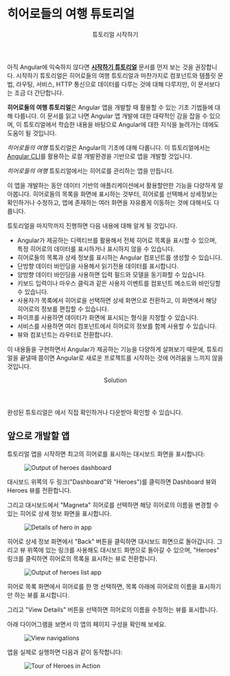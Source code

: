 <!--
<h1 class="no-toc">Tour of Heroes App and Tutorial</h1>
-->
<h1 class="no-toc">히어로들의 여행 튜토리얼</h1>


<!--
<div class="callout is-helpful">
<header>Getting Started Tutorial</header>


If you're new to Angular, see the [**Getting Started tutorial.**](start) 
The Getting Started tutorial covers the same major topics as this Tour of Heroes&mdash;components, template syntax, routing, services, and accessing data via HTTP&mdash;in a condensed format, following the most current best practices. 

**This Tour of Heroes tutorial** is the conceptual basis for many examples in this documentation set. Reading this introduction page provides sufficient context for working with those examples. You do not need to do this tutorial to understand those other examples. The Tour of Heroes tutorial is maintained here for context and continuity. 
-->
<div class="callout is-helpful">
<header>튜토리얼 시작하기</header>

아직 Angular에 익숙하지 않다면 [**시작하기 튜토리얼**](start) 문서를 먼저 보는 것을 권장합니다.
시작하기 튜토리얼은 히어로들의 여행 튜토리얼과 마찬가지로 컴포넌트와 템플릿 문법, 라우팅, 서비스, HTTP 통신으로 데이터를 다루는 것에 대해 다루지만, 이 문서보다는 조금 더 간단합니다.

**히어로들의 여행 튜토리얼**은 Angular 앱을 개발할 때 활용할 수 있는 기초 기법들에 대해 다룹니다. 이 문서를 읽고 나면 Angular 앱 개발에 대한 대략적인 감을 잡을 수 있으며, 이 튜토리얼에서 학습한 내용을 바탕으로 Angular에 대한 지식을 늘려가는 데에도 도움이 될 것입니다.

</div> 

<!--
This _Tour of Heroes_ tutorial provides an introduction to the fundamentals of Angular. 
It shows you how to set up your local development environment and develop an app using the [Angular CLI tool](cli "CLI command reference"). 

In this _Tour of Heroes_ tutorial, you will build an app that helps a staffing agency manage its stable of heroes.

This app has many of the features you'd expect to find in a data-driven application.
It acquires and displays a list of heroes, edits a selected hero's detail, and navigates among different views of heroic data.
-->
_히어로들의 여행_ 튜토리얼은 Angular의 기초에 대해 다룹니다.
이 튜토리얼에서는 [Angular CLI](cli "CLI command reference")를 활용하는 로컬 개발환경을 기반으로 앱을 개발할 것입니다.

_히어로들의 여행_ 튜토리얼에서는 히어로를 관리하는 앱을 만듭니다.

이 앱을 개발하는 동안 데이터 기반의 애플리케이션에서 활용할만한 기능을 다양하게 알아봅니다.
히어로들의 목록을 화면에 표시하는 것부터, 히어로를 선택해서 상세정보는 확인하거나 수정하고, 앱에 존재하는 여러 화면을 자유롭게 이동하는 것에 대해서도 다룹니다.

<!--
By the end of this tutorial you will be able to do the following:
-->
튜토리얼을 마지막까지 진행하면 다음 내용에 대해 알게 될 것입니다.

<!--
* Use built-in Angular directives to show and hide elements and display lists of hero data.
* Create Angular components to display hero details and show an array of heroes.
* Use one-way data binding for read-only data.
* Add editable fields to update a model with two-way data binding.
* Bind component methods to user events, like keystrokes and clicks.
* Enable users to select a hero from a master list and edit that hero in the details view. 
* Format data with pipes.
* Create a shared service to assemble the heroes.
* Use routing to navigate among different views and their components.
-->
* Angular가 제공하는 디렉티브를 활용해서 전체 히어로 목록을 표시할 수 있으며, 특정 히어로의 데이터를 표시하거나 표시하지 않을 수 있습니다.
* 히어로들의 목록과 상세 정보를 표시하는 Angular 컴포넌트를 생성할 수 있습니다.
* 단방향 데이터 바인딩을 사용해서 읽기전용 데이터를 표시합니다.
* 양방향 데이터 바인딩을 사용하면 입력 필드와 모델을 동기화할 수 있습니다.
* 키보드 입력이나 마우스 클릭과 같은 사용자 이벤트를 컴포넌트 메소드와 바인딩할 수 있습니다.
* 사용자가 목록에서 히어로을 선택하면 상세 화면으로 전환하고, 이 화면에서 해당 히어로의 정보를 편집할 수 있습니다.
* 파이프를 사용하면 데이터가 화면에 표시되는 형식을 지정할 수 있습니다.
* 서비스를 사용하면 여러 컴포넌트에서 히어로의 정보를 함께 사용할 수 있습니다.
* 뷰와 컴포넌트는 라우터로 전환합니다.

<!--
You'll learn enough Angular to get started and gain confidence that
Angular can do whatever you need it to do. 
-->
이 내용들을 구현하면서 Angular가 제공하는 기능을 다양하게 살펴보기 때문에, 튜토리얼을 끝낼때 쯤이면 Angular로 새로운 프로젝트를 시작하는 것에 어려움을 느끼지 않을 것입니다.

<div class="callout is-helpful">
<header>Solution</header>

<!--
After completing all tutorial steps, the final app will look like this: <live-example name="toh-pt6"></live-example>.
-->
완성된 튜토리얼은 <live-example name="toh-pt6"></live-example> 에서 직접 확인하거나 다운받아 확인할 수 있습니다.

</div>


<!--
## What you'll build
-->
## 앞으로 개발할 앱

<!--
Here's a visual idea of where this tutorial leads, beginning with the "Dashboard"
view and the most heroic heroes:
-->
튜토리얼 앱을 시작하면 최고의 히어로를 표시하는 대시보드 화면을 표시합니다:

<figure>
  <img src='generated/images/guide/toh/heroes-dashboard-1.png' alt="Output of heroes dashboard">
</figure>

<!--
You can click the two links above the dashboard ("Dashboard" and "Heroes")
to navigate between this Dashboard view and a Heroes view.
-->
대시보드 위쪽의 두 링크("Dashboard"와 "Heroes")를 클릭하면 Dashboard 뷰와 Heroes 뷰를 전환합니다.

<!--
If you click the dashboard hero "Magneta," the router opens a "Hero Details" view
where you can change the hero's name.
-->
그리고 대시보드에서 "Magneta" 히어로를 선택하면 해당 히어로의 이름을 변경할 수 있는 히어로 상세 정보 화면을 표시합니다.

<figure>
  <img src='generated/images/guide/toh/hero-details-1.png' alt="Details of hero in app">
</figure>

<!--
Clicking the "Back" button returns you to the Dashboard.
Links at the top take you to either of the main views.
If you click "Heroes," the app displays the "Heroes" master list view.
-->
히어로 상세 정보 화면에서 "Back" 버튼을 클릭하면 대시보드 화면으로 돌아갑니다.
그리고 뷰 위쪽에 있는 링크를 사용해도 대시보드 화면으로 돌아갈 수 있으며, "Heroes" 링크를 클릭하면 히어로의 목록을 표시하는 뷰로 전환합니다.


<figure>
  <img src='generated/images/guide/toh/heroes-list-2.png' alt="Output of heroes list app">
</figure>

<!--
When you click a different hero name, the read-only mini detail beneath the list reflects the new choice.
-->
히어로 목록 화면에서 히어로를 한 명 선택하면, 목록 아래에 히어로의 이름을 표시하기만 하는 뷰를 표시합니다.

<!--
You can click the "View Details" button to drill into the
editable details of the selected hero.
-->
그리고 "View Details" 버튼을 선택하면 히어로의 이름을 수정하는 뷰를 표시합니다.

<!--
The following diagram captures all of the navigation options.
-->
아래 다이어그램을 보면서 이 앱의 페이지 구성을 확인해 보세요.

<figure>
  <img src='generated/images/guide/toh/nav-diagram.png' alt="View navigations">
</figure>

<!--
Here's the app in action:
-->
앱을 실제로 실행하면 다음과 같이 동작합니다:

<figure>
  <img src='generated/images/guide/toh/toh-anim.gif' alt="Tour of Heroes in Action">
</figure>
